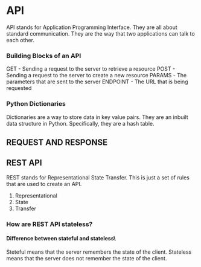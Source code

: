 # API
API stands for Application Programming Interface. They are all about standard communication. They are the way that two applications can talk to each other. 

### Building Blocks of an API
GET - Sending a request to the server to retrieve a resource
POST - Sending a request to the server to create a new resource
PARAMS - The parameters that are sent to the server
ENDPOINT - The URL that is being requested

### Python Dictionaries
Dictionaries are a way to store data in key value pairs. They are an inbuilt data structure in Python. Specifically, they are a hash table. 

## REQUEST AND RESPONSE


## REST API
REST stands for Representational State Transfer. This is just a set of rules that are used to create an API.

1. Representational 
2. State
3. Transfer

### How are REST API stateless?

#### Difference between stateful and stateless\
Steteful means that the server remembers the state of the client. Stateless means that the server does not remember the state of the client.